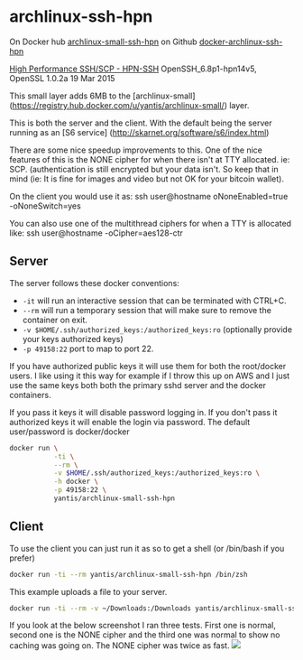 # archlinux-ssh-hpn

On Docker hub [archlinux-small-ssh-hpn](https://registry.hub.docker.com/u/yantis/archlinux-small-ssh-hpn/)
on Github [docker-archlinux-ssh-hpn](https://github.com/yantis/docker-archlinux-ssh-hpn)

[High Performance SSH/SCP - HPN-SSH](http://www.psc.edu/index.php/hpn-ssh)
OpenSSH_6.8p1-hpn14v5, OpenSSL 1.0.2a 19 Mar 2015

This small layer adds 6MB to the [archlinux-small]
(https://registry.hub.docker.com/u/yantis/archlinux-small/) layer.

This is both the server and the client. With the default being the server running as an [S6 service]
(http://skarnet.org/software/s6/index.html)

There are some nice speedup improvements to this. One of the nice features of this is the NONE cipher
for when there isn't at TTY allocated. ie: SCP. (authentication is still encrypted but your data 
isn't. So keep that in mind (ie: It is fine for images and video but not OK for your bitcoin wallet).

On the client you would use it as:
ssh user@hostname oNoneEnabled=true -oNoneSwitch=yes

You can also use one of the multithread ciphers for when a TTY is allocated like:
ssh user@hostname -oCipher=aes128-ctr

## Server

The server follows these docker conventions:

* `-it` will run an interactive session that can be terminated with CTRL+C.
* `--rm` will run a temporary session that will make sure to remove the container on exit.
* `-v $HOME/.ssh/authorized_keys:/authorized_keys:ro` (optionally provide your keys authorized keys)
* `-p 49158:22` port to map to port 22.

If you have authorized public keys it will use them for both the root/docker users. I like using it
this way for example if I throw this up on AWS and I just use the same keys both both the primary
sshd server and the docker containers.

If you pass it keys it will disable password logging in. If you don't pass it authorized keys it
will enable the login via password.
The default user/password is docker/docker

```bash
docker run \
           -ti \
           --rm \
           -v $HOME/.ssh/authorized_keys:/authorized_keys:ro \
           -h docker \
           -p 49158:22 \
           yantis/archlinux-small-ssh-hpn
```


## Client

To use the client you can just run it as so to get a shell (or /bin/bash if you prefer)

```bash
docker run -ti --rm yantis/archlinux-small-ssh-hpn /bin/zsh
```

This example uploads a file to your server.

```bash
docker run -ti --rm -v ~/Downloads:/Downloads yantis/archlinux-small-ssh-hpn scp -P 49158 -oNoneEnabled=true -oNoneSwitch=yes /Downloads/alpine-3.1.3-x86_64.iso docker@monster:~/ 
```

If you look at the below screenshot I ran three tests. First one is normal, second one is the NONE
cipher and the third one was normal to show no caching was going on.
The NONE cipher was twice as fast.
![](http://yantis-scripts.s3.amazonaws.com/screenshot_20150408-053726.jpg)
